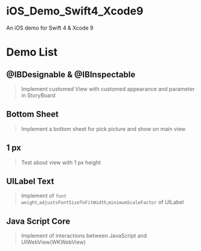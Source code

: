 # iOS_Demo_Swift4_Xcode9
An iOS demo for Swift 4 &amp; Xcode 9

# Demo List

## @IBDesignable & @IBInspectable

> Implement customed View with customed appearance and parameter in StoryBoard 

## Bottom Sheet

> Implement a bottom sheet for pick picture and show on main view

## 1 px

> Test about view with 1 px height

## UILabel Text

> Implement of `font weight`,`adjustsFontSizeToFitWidth`,`minimumScaleFactor` of UILabel

## Java Script Core

> Implement of interactions between JavaScript and UIWebView(WKWebView)